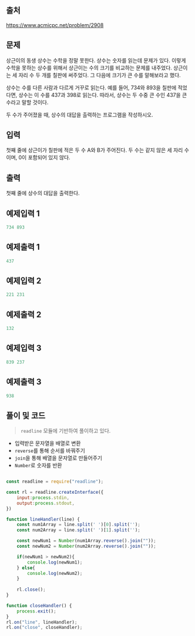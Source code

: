 ## 출처

https://www.acmicpc.net/problem/2908





## 문제

상근이의 동생 상수는 수학을 정말 못한다. 상수는 숫자를 읽는데 문제가 있다. 이렇게 수학을 못하는 상수를 위해서 상근이는 수의 크기를 비교하는 문제를 내주었다. 상근이는 세 자리 수 두 개를 칠판에 써주었다. 그 다음에 크기가 큰 수를 말해보라고 했다.

상수는 수를 다른 사람과 다르게 거꾸로 읽는다. 예를 들어, 734와 893을 칠판에 적었다면, 상수는 이 수를 437과 398로 읽는다. 따라서, 상수는 두 수중 큰 수인 437을 큰 수라고 말할 것이다.

두 수가 주어졌을 때, 상수의 대답을 출력하는 프로그램을 작성하시오.





## 입력

첫째 줄에 상근이가 칠판에 적은 두 수 A와 B가 주어진다. 두 수는 같지 않은 세 자리 수이며, 0이 포함되어 있지 않다.





## 출력

첫째 줄에 상수의 대답을 출력한다.





## 예제입력 1

```javascript
734 893
```



## 예제출력 1

```javascript
437
```



## 예제입력 2

```javascript
221 231
```



## 예제출력 2

```javascript
132
```



## 예제입력 3

```javascript
839 237
```



## 예제출력 3

```javascript
938
```





## 풀이 및 코드



> `readline` 모듈에 기반하여 풀이하고 있다.



- 입력받은 문자열을 배열로 변환
- `reverse`를 통해 순서를 바꿔주기
- `join`을 통해 배열을 문자열로 만들어주기
- `Number`로 숫자를 반환



```javascript

const readline = require("readline");

const rl = readline.createInterface({
    input:process.stdin,
    output:process.stdout,
})

function lineHandler(line) {
    const num1Array = line.split(' ')[0].split('');
    const num2Array = line.split(' ')[1].split('');

    const newNum1 = Number(num1Array.reverse().join(""));
    const newNum2 = Number(num2Array.reverse().join(""));

    if(newNum1 > newNum2){
        console.log(newNum1);
    } else{
        console.log(newNum2);
    }
    
    rl.close();
}

function closeHandler() {
    process.exit();
}
rl.on("line", lineHandler);
rl.on("close", closeHandler);
```
